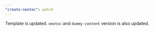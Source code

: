 ```yaml
---
"create-neotoc": patch
---
```


Template is updated. `neotoc` and `dummy-content` version is also updated.
